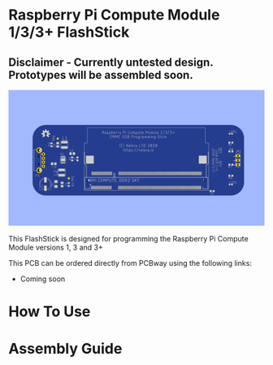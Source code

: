 # Raspberry Pi Compute Module 1/3/3+ FlashStick

## Disclaimer - Currently untested design. Prototypes will be assembled soon.

![Compute Module 1/3/3+ FlashStick](https://raw.githubusercontent.com/NebraLtd/FlashStick/main/Raspberry%20Pi%20Compute%20Module%203/render-1.png)

This FlashStick is designed for programming the Raspberry Pi Compute Module versions 1, 3 and 3+



This PCB can be ordered directly from PCBway using the following links:
* Coming soon

# How To Use


# Assembly Guide
